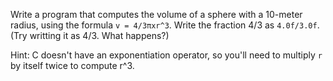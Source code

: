 Write a program that computes the volume of a sphere with a 10-meter radius,
using the formula `v = 4/3πxr^3`. Write the fraction 4/3 as `4.0f/3.0f`. (Try
writting it as 4/3. What happens?)

Hint: C doesn't have an exponentiation operator, so you'll need to multiply `r`
by itself twice to compute r^3.
